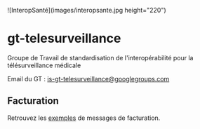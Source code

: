 ![InteropSanté](images/interopsante.jpg height="220")

# gt-telesurveillance
Groupe de Travail de standardisation de l'interopérabilité pour la télésurveillance médicale

Email du GT :	[is-gt-telesurveillance@googlegroups.com](is-gt-telesurveillance@googlegroups.com )

## Facturation

Retrouvez les [exemples](/facturation/index.md) de messages de facturation.
